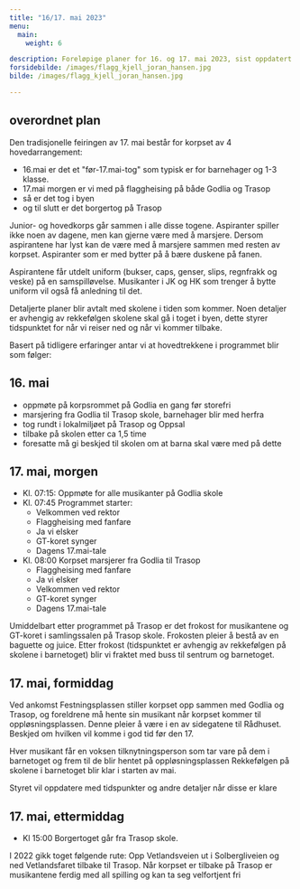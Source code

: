 ```yaml
---
title: "16/17. mai 2023"
menu:
  main:
    weight: 6

description: Foreløpige planer for 16. og 17. mai 2023, sist oppdatert 30. mars 2023 (Takk til Kjell Jøran Hansen for lån av bilde)
forsidebilde: /images/flagg_kjell_joran_hansen.jpg
bilde: /images/flagg_kjell_joran_hansen.jpg

---
```


## overordnet plan

Den tradisjonelle feiringen av 17. mai består for korpset av 4 hovedarrangement:

* 16.mai er det et "før-17.mai-tog" som typisk er for barnehager og 1-3 klasse.
* 17.mai morgen er vi med på flaggheising på både Godlia og Trasop
* så er det tog i byen
* og til slutt er det borgertog på Trasop

Junior- og hovedkorps går sammen i alle disse togene. Aspiranter spiller ikke noen av dagene, men kan gjerne være med å marsjere. Dersom aspirantene har lyst kan de være med å marsjere sammen med resten av korpset. Aspiranter som er med bytter på å bære duskene på fanen.

Aspirantene får utdelt uniform (bukser, caps, genser, slips, regnfrakk og veske) på en samspilløvelse. Musikanter i JK og HK som trenger å bytte uniform vil også få anledning til det. 

Detaljerte planer blir avtalt med skolene i tiden som kommer. Noen detaljer er avhengig av rekkefølgen skolene skal gå i toget i byen, dette styrer tidspunktet for når vi reiser ned og når vi kommer tilbake. 

Basert på tidligere erfaringer antar vi at hovedtrekkene i programmet blir som følger:

## 16. mai

* oppmøte på korpsrommet på Godlia en gang før storefri
* marsjering fra Godlia til Trasop skole, barnehager blir med herfra
* tog rundt i lokalmiljøet på Trasop og Oppsal
* tilbake på skolen etter ca 1,5 time
* foresatte må gi beskjed til skolen om at barna skal være med på dette

## 17. mai, morgen

* Kl. 07:15: Oppmøte for alle musikanter på Godlia skole
* Kl. 07:45 Programmet starter: 
  * Velkommen ved rektor
  * Flaggheising med fanfare
  * Ja vi elsker
  * GT-koret synger 
  * Dagens 17.mai-tale
* Kl. 08:00 Korpset marsjerer fra Godlia til Trasop
  * Flaggheising med fanfare
  * Ja vi elsker
  * Velkommen ved rektor
  * GT-koret synger
  * Dagens 17.mai-tale

Umiddelbart etter programmet på Trasop er det frokost for musikantene og GT-koret i samlingssalen på Trasop skole. Frokosten pleier å bestå av en baguette og juice. 
Etter frokost (tidspunktet er avhengig av rekkefølgen på skolene i barnetoget) blir vi fraktet med buss til sentrum og barnetoget.

## 17. mai, formiddag

Ved ankomst Festningsplassen stiller korpset opp sammen med Godlia og Trasop, og foreldrene må hente sin musikant når korpset kommer til oppløsningsplassen. Denne pleier å være i en av sidegatene til Rådhuset. Beskjed om hvilken vil komme i god tid før den 17.

Hver musikant får en voksen tilknytningsperson som tar vare på dem i barnetoget og frem til de blir hentet på oppløsningsplassen
Rekkefølgen på skolene i barnetoget blir klar i starten av mai. 

Styret vil oppdatere med tidspunkter og andre detaljer når disse er klare


## 17. mai, ettermiddag

* Kl 15:00 Borgertoget går fra Trasop skole.

I 2022 gikk toget følgende rute: Opp Vetlandsveien ut i Solbergliveien og ned Vetlandsfaret tilbake til Trasop. Når korpset er tilbake på Trasop er musikantene ferdig med all spilling og kan ta seg velfortjent fri
